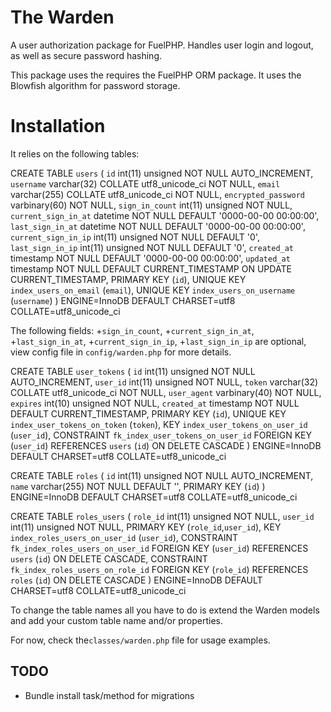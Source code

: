 # The Warden

A user authorization package for FuelPHP.
Handles user login and logout, as well as secure password hashing.

This package uses the requires the FuelPHP ORM package.
It uses the Blowfish algorithm for password storage.

# Installation

It relies on the following tables:

CREATE TABLE `users` (
 `id` int(11) unsigned NOT NULL AUTO_INCREMENT,
 `username` varchar(32) COLLATE utf8_unicode_ci NOT NULL,
 `email` varchar(255) COLLATE utf8_unicode_ci NOT NULL,
 `encrypted_password` varbinary(60) NOT NULL,
 `sign_in_count` int(11) unsigned NOT NULL,
 `current_sign_in_at` datetime NOT NULL DEFAULT '0000-00-00 00:00:00',
 `last_sign_in_at` datetime NOT NULL DEFAULT '0000-00-00 00:00:00',
 `current_sign_in_ip` int(11) unsigned NOT NULL DEFAULT '0',
 `last_sign_in_ip` int(11) unsigned NOT NULL DEFAULT '0',
 `created_at` timestamp NOT NULL DEFAULT '0000-00-00 00:00:00',
 `updated_at` timestamp NOT NULL DEFAULT CURRENT_TIMESTAMP ON UPDATE CURRENT_TIMESTAMP,
 PRIMARY KEY (`id`),
 UNIQUE KEY `index_users_on_email` (`email`),
 UNIQUE KEY `index_users_on_username` (`username`)
) ENGINE=InnoDB DEFAULT CHARSET=utf8 COLLATE=utf8_unicode_ci

The following fields:
+`sign_in_count`,
+`current_sign_in_at`,
+`last_sign_in_at`,
+`current_sign_in_ip`,
+`last_sign_in_ip`
are optional, view config file in `config/warden.php` for more details.


CREATE TABLE `user_tokens` (
 `id` int(11) unsigned NOT NULL AUTO_INCREMENT,
 `user_id` int(11) unsigned NOT NULL,
 `token` varchar(32) COLLATE utf8_unicode_ci NOT NULL,
 `user_agent` varbinary(40) NOT NULL,
 `expires` int(10) unsigned NOT NULL,
 `created_at` timestamp NOT NULL DEFAULT CURRENT_TIMESTAMP,
 PRIMARY KEY (`id`),
 UNIQUE KEY `index_user_tokens_on_token` (`token`),
 KEY `index_user_tokens_on_user_id` (`user_id`),
 CONSTRAINT `fk_index_user_tokens_on_user_id` FOREIGN KEY (`user_id`) REFERENCES `users` (`id`) ON DELETE CASCADE
) ENGINE=InnoDB DEFAULT CHARSET=utf8 COLLATE=utf8_unicode_ci


CREATE TABLE `roles` (
 `id` int(11) unsigned NOT NULL AUTO_INCREMENT,
 `name` varchar(255) NOT NULL DEFAULT '',
 PRIMARY KEY (`id`)
) ENGINE=InnoDB DEFAULT CHARSET=utf8 COLLATE=utf8_unicode_ci


CREATE TABLE `roles_users` (
 `role_id` int(11) unsigned NOT NULL,
 `user_id` int(11) unsigned NOT NULL,
 PRIMARY KEY (`role_id`,`user_id`),
 KEY `index_roles_users_on_user_id` (`user_id`),
 CONSTRAINT `fk_index_roles_users_on_user_id` FOREIGN KEY (`user_id`) REFERENCES `users` (`id`) ON DELETE CASCADE,
 CONSTRAINT `fk_index_roles_users_on_role_id` FOREIGN KEY (`role_id`) REFERENCES `roles` (`id`) ON DELETE CASCADE
) ENGINE=InnoDB DEFAULT CHARSET=utf8 COLLATE=utf8_unicode_ci


To change the table names all you have to do is extend the Warden models and add
your custom table name and/or properties.

For now, check the`classes/warden.php` file for usage examples.

## TODO
+ Bundle install task/method for migrations
